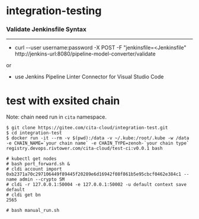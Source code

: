 # integration-testing
### Validate Jenkinsfile Syntax
---
- curl --user username:password -X POST -F "jenkinsfile=<Jenkinsfile" http://jenkins-url:8080/pipeline-model-converter/validate

or
- use Jenkins Pipeline Linter Connector for Visual Studio Code

# test with exsited chain

Note: chain need run in `cita` namespace.

```
$ git clone https://gitee.com/cita-cloud/integration-test.git
$ cd integration-test
$ docker run -it --rm -v $(pwd):/data -v ~/.kube:/root/.kube -w /data -e CHAIN_NAME=`your chain name` -e CHAIN_TYPE=zenoh-`your chain type` registry.devops.rivtower.com/cita-cloud/test-ci:v0.0.1 bash

# kubectl get nodes
# bash port_forward.sh &
# cldi account import 0xb2371a70c297106449f89445f20289e6d16942f08f861b5e95cbcf0462e384c1 --name admin --crypto SM
# cldi -r 127.0.0.1:50004 -e 127.0.0.1:50002 -u default context save default
# cldi get bn
2565

# bash manual_run.sh
```